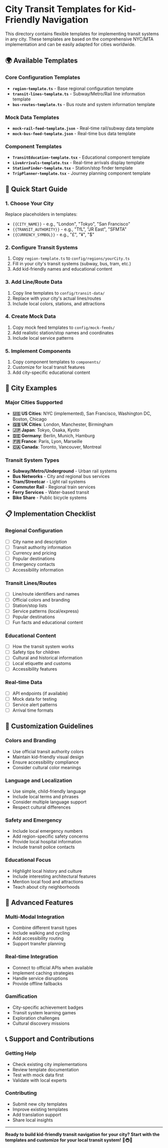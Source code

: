 # City Transit Templates for Kid-Friendly Navigation

This directory contains flexible templates for implementing transit systems in any city. These templates are based on the comprehensive NYC/MTA implementation and can be easily adapted for cities worldwide.

## 🌍 Available Templates

### Core Configuration Templates
- **`region-template.ts`** - Base regional configuration template
- **`transit-lines-template.ts`** - Subway/Metro/Rail line information template
- **`bus-routes-template.ts`** - Bus route and system information template

### Mock Data Templates
- **`mock-rail-feed-template.json`** - Real-time rail/subway data template
- **`mock-bus-feed-template.json`** - Real-time bus data template

### Component Templates
- **`TransitEducation-template.tsx`** - Educational component template
- **`LiveArrivals-template.tsx`** - Real-time arrivals display template
- **`StationFinder-template.tsx`** - Station/stop finder template
- **`TripPlanner-template.tsx`** - Journey planning component template

## 🚀 Quick Start Guide

### 1. Choose Your City
Replace placeholders in templates:
- `{{CITY_NAME}}` - e.g., "London", "Tokyo", "San Francisco"
- `{{TRANSIT_AUTHORITY}}` - e.g., "TfL", "JR East", "SFMTA"
- `{{CURRENCY_SYMBOL}}` - e.g., "£", "¥", "$"

### 2. Configure Transit Systems
1. Copy `region-template.ts` to `config/regions/yourCity.ts`
2. Fill in your city's transit systems (subway, bus, tram, etc.)
3. Add kid-friendly names and educational content

### 3. Add Line/Route Data
1. Copy line templates to `config/transit-data/`
2. Replace with your city's actual lines/routes
3. Include local colors, stations, and attractions

### 4. Create Mock Data
1. Copy mock feed templates to `config/mock-feeds/`
2. Add realistic station/stop names and coordinates
3. Include local service patterns

### 5. Implement Components
1. Copy component templates to `components/`
2. Customize for local transit features
3. Add city-specific educational content

## 🌟 City Examples

### Major Cities Supported
- **🇺🇸 US Cities**: NYC (implemented), San Francisco, Washington DC, Boston, Chicago
- **🇬🇧 UK Cities**: London, Manchester, Birmingham
- **🇯🇵 Japan**: Tokyo, Osaka, Kyoto
- **🇩🇪 Germany**: Berlin, Munich, Hamburg
- **🇫🇷 France**: Paris, Lyon, Marseille
- **🇨🇦 Canada**: Toronto, Vancouver, Montreal

### Transit System Types
- **Subway/Metro/Underground** - Urban rail systems
- **Bus Networks** - City and regional bus services
- **Tram/Streetcar** - Light rail systems
- **Commuter Rail** - Regional train services
- **Ferry Services** - Water-based transit
- **Bike Share** - Public bicycle systems

## 📋 Implementation Checklist

### Regional Configuration
- [ ] City name and description
- [ ] Transit authority information
- [ ] Currency and pricing
- [ ] Popular destinations
- [ ] Emergency contacts
- [ ] Accessibility information

### Transit Lines/Routes
- [ ] Line/route identifiers and names
- [ ] Official colors and branding
- [ ] Station/stop lists
- [ ] Service patterns (local/express)
- [ ] Popular destinations
- [ ] Fun facts and educational content

### Educational Content
- [ ] How the transit system works
- [ ] Safety tips for children
- [ ] Cultural and historical information
- [ ] Local etiquette and customs
- [ ] Accessibility features

### Real-time Data
- [ ] API endpoints (if available)
- [ ] Mock data for testing
- [ ] Service alert patterns
- [ ] Arrival time formats

## 🔧 Customization Guidelines

### Colors and Branding
- Use official transit authority colors
- Maintain kid-friendly visual design
- Ensure accessibility compliance
- Consider cultural color meanings

### Language and Localization
- Use simple, child-friendly language
- Include local terms and phrases
- Consider multiple language support
- Respect cultural differences

### Safety and Emergency
- Include local emergency numbers
- Add region-specific safety concerns
- Provide local hospital information
- Include transit police contacts

### Educational Focus
- Highlight local history and culture
- Include interesting architectural features
- Mention local food and attractions
- Teach about city neighborhoods

## 🎯 Advanced Features

### Multi-Modal Integration
- Combine different transit types
- Include walking and cycling
- Add accessibility routing
- Support transfer planning

### Real-time Integration
- Connect to official APIs when available
- Implement caching strategies
- Handle service disruptions
- Provide offline fallbacks

### Gamification
- City-specific achievement badges
- Transit system learning games
- Exploration challenges
- Cultural discovery missions

## 📞 Support and Contributions

### Getting Help
- Check existing city implementations
- Review template documentation
- Test with mock data first
- Validate with local experts

### Contributing
- Submit new city templates
- Improve existing templates
- Add translation support
- Share local insights

---

**Ready to build kid-friendly transit navigation for your city? Start with the templates and customize for your local transit system!** 🚌🚇🚋